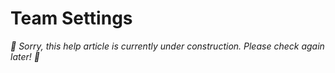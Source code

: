 # Team Settings

_🚧 Sorry, this help article is currently under construction. Please check again later! 🚧_

